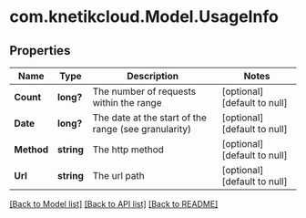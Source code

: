 # com.knetikcloud.Model.UsageInfo
## Properties

Name | Type | Description | Notes
------------ | ------------- | ------------- | -------------
**Count** | **long?** | The number of requests within the range | [optional] [default to null]
**Date** | **long?** | The date at the start of the range (see granularity) | [optional] [default to null]
**Method** | **string** | The http method | [optional] [default to null]
**Url** | **string** | The url path | [optional] [default to null]

[[Back to Model list]](../README.md#documentation-for-models) [[Back to API list]](../README.md#documentation-for-api-endpoints) [[Back to README]](../README.md)

